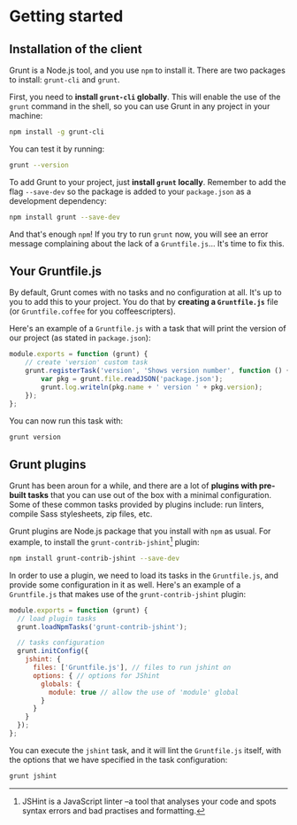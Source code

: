 # Getting started

## Installation of the client

Grunt is a Node.js tool, and you use `npm` to install it. There are two packages to install: `grunt-cli` and `grunt`.

First, you need to **install `grunt-cli` globally**. This will enable the use of the `grunt` command in the shell, so you can use Grunt in any project in your machine:

```bash
npm install -g grunt-cli
```

You can test it by running:

```bash
grunt --version
```

To add Grunt to your project, just **install `grunt` locally**. Remember to add the flag `--save-dev` so the package is added to your `package.json` as a development dependency:

```bash
npm install grunt --save-dev
```

And that's enough `npm`! If you try to run `grunt` now, you will see an error message complaining about the lack of a `Gruntfile.js`… It's time to fix this.

## Your Gruntfile.js

By default, Grunt comes with no tasks and no configuration at all. It's up to you to add this to your project. You do that by **creating a `Gruntfile.js`** file (or `Gruntfile.coffee` for you coffeescripters).

Here's an example of a `Gruntfile.js` with a task that will print the version of our project (as stated in `package.json`):

```js
module.exports = function (grunt) {
    // create 'version' custom task
    grunt.registerTask('version', 'Shows version number', function () {
        var pkg = grunt.file.readJSON('package.json');
        grunt.log.writeln(pkg.name + ' version ' + pkg.version);
    });
};
```

You can now run this task with:

```bash
grunt version
```

## Grunt plugins

Grunt has been aroun for a while, and there are a lot of **plugins with pre-built tasks** that you can use out of the box with a minimal configuration. Some of these common tasks provided by plugins include: run linters, compile Sass stylesheets, zip files, etc.

Grunt plugins are Node.js package that you install with `npm` as usual. For example, to install the `grunt-contrib-jshint`[^jshint] plugin:

```bash
npm install grunt-contrib-jshint --save-dev
```

[^jshint]: JSHint is a JavaScript linter –a tool that analyses your code and spots syntax errors and bad practises and formatting.

In order to use a plugin, we need to load its tasks in the `Gruntfile.js`, and provide some configuration in it as well. Here's an example of a `Gruntfile.js` that makes use of the `grunt-contrib-jshint` plugin:

```js
module.exports = function (grunt) {
  // load plugin tasks
  grunt.loadNpmTasks('grunt-contrib-jshint');

  // tasks configuration
  grunt.initConfig({
    jshint: {
      files: ['Gruntfile.js'], // files to run jshint on
      options: { // options for JShint
        globals: {
          module: true // allow the use of 'module' global
        }
      }
    }
  });
};
```

You can execute the `jshint` task, and it will lint the `Gruntfile.js` itself, with the options that we have specified in the task configuration:

```bash
grunt jshint
```
